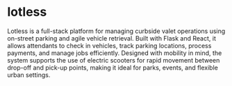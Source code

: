 # lotless
Lotless is a full-stack platform for managing curbside valet operations using on-street parking and agile vehicle retrieval. Built with Flask and React, it allows attendants to check in vehicles, track parking locations, process payments, and manage jobs efficiently. Designed with mobility in mind, the system supports the use of electric scooters for rapid movement between drop-off and pick-up points, making it ideal for parks, events, and flexible urban settings.
